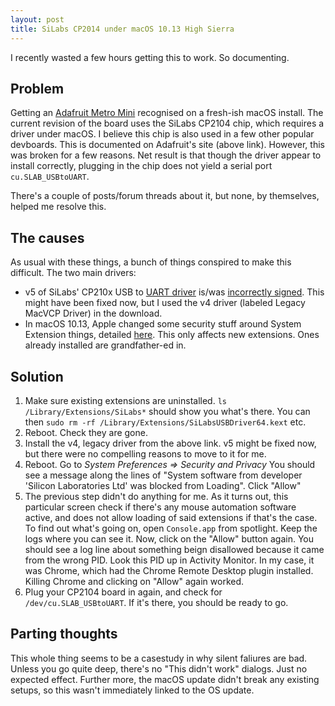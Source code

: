 ```yaml
---
layout: post
title: SiLabs CP2014 under macOS 10.13 High Sierra
---
```


I recently wasted a few hours getting this to work. So documenting.

## Problem

Getting an [Adafruit Metro Mini](https://learn.adafruit.com/adafruit-metro-mini/overview) recognised on a fresh-ish macOS install. The current revision of the board uses the SiLabs CP2104 chip, which requires a driver under macOS. I believe this chip is also used in a few other popular devboards. This is documented on Adafruit's site (above link). However, this was broken for a few reasons. Net result is that though the driver appear to install correctly, plugging in the chip does not yield a serial port `cu.SLAB_USBtoUART`.

There's a couple of posts/forum threads about it, but none, by themselves, helped me resolve this.

## The causes

As usual with these things, a bunch of things conspired to make this difficult. The two main drivers:

- v5 of SiLabs' CP210x USB to [UART driver](https://www.silabs.com/products/development-tools/software/usb-to-uart-bridge-vcp-drivers) is/was [incorrectly signed](https://www.silabs.com/community/interface/forum.topic.html/cp120x_vcp_driverno-G1Bu). This might have been fixed now, but I used the v4 driver (labeled Legacy MacVCP Driver) in the download.
- In macOS 10.13, Apple changed some security stuff around System Extension things, detailed [here](https://developer.apple.com/library/content/technotes/tn2459/_index.html). This only affects new extensions. Ones already installed are grandfather-ed in.

## Solution

1. Make sure existing extensions are uninstalled. `ls /Library/Extensions/SiLabs*` should show you what's there. You can then `sudo rm -rf /Library/Extensions/SiLabsUSBDriver64.kext` etc.
2. Reboot. Check they are gone.
3. Install the v4, legacy driver from the above link. v5 might be fixed now, but there were no compelling reasons to move to it for me.
4. Reboot. Go to _System Preferences => Security and Privacy_ You should see a message along the lines of "System software from developer 'Silicon Laboratories Ltd' was blocked from Loading". Click "Allow"
5. The previous step didn't do anything for me. As it turns out, this particular screen check if there's any mouse automation software active, and does not allow loading of said extensions if that's the case. To find out what's going on, open `Console.app` from spotlight. Keep the logs where you can see it. Now, click on the "Allow" button again. You should see a log line about something beign disallowed because it came from the wrong PID. Look this PID up in Activity Monitor. In my case, it was Chrome, which had the Chrome Remote Desktop plugin installed. Killing Chrome and clicking on "Allow" again worked.
6. Plug your CP2104 board in again, and check for `/dev/cu.SLAB_USBtoUART`. If it's there, you should be ready to go.

## Parting thoughts

This whole thing seems to be a casestudy in why silent faliures are bad. Unless you go quite deep, there's no "This didn't work" dialogs. Just no expected effect. Further more, the macOS update didn't break any existing setups, so this wasn't immediately linked to the OS update.
